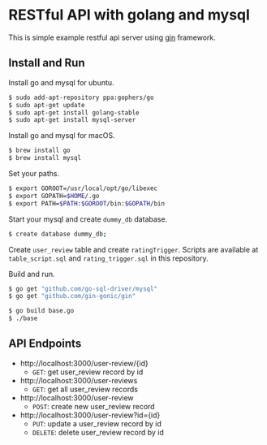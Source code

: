 # RESTful API with golang and mysql
This is simple example restful api server using [gin][gn1] framework.

## Install and Run

Install go and mysql for ubuntu.
```sh
$ sudo add-apt-repository ppa:gophers/go
$ sudo apt-get update
$ sudo apt-get install golang-stable
$ sudo apt-get install mysql-server
```

Install go and mysql for macOS.
```sh
$ brew install go
$ brew install mysql
```

Set your paths.
```sh
$ export GOROOT=/usr/local/opt/go/libexec
$ export GOPATH=$HOME/.go
$ export PATH=$PATH:$GOROOT/bin:$GOPATH/bin
```

Start your mysql and create `dummy_db` database.
```sh
$ create database dummy_db;
```

Create `user_review` table and create `ratingTrigger`. Scripts are available at `table_script.sql` and `rating_trigger.sql` in this repository.

Build and run.
```sh
$ go get "github.com/go-sql-driver/mysql"
$ go get "github.com/gin-gonic/gin"

$ go build base.go
$ ./base
```

## API Endpoints
- http://localhost:3000/user-review/{id}
	- `GET`: get user_review record by id
- http://localhost:3000/user-reviews
	- `GET`: get all user_review records
- http://localhost:3000/user-review
	- `POST`: create new user_review record
- http://localhost:3000/user-review?id={id}
	- `PUT`: update a user_review record by id
	- `DELETE`: delete user_review record by id

[gn1]: <http://gin-gonic.github.io/gin/>
